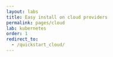 ```yaml
---
layout: labs
title: Easy install on cloud providers
permalink: pages/cloud
lab: kubernetes
order: 1
redirect_to:
  - /quickstart_cloud/
---
```

